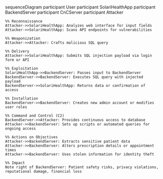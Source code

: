 sequenceDiagram
    participant User
    participant SolariHealthApp
    participant BackendServer
    participant CnCServer
    participant Attacker

    %% Reconnaissance
    Attacker->>SolariHealthApp: Analyzes web interface for input fields
    Attacker->>SolariHealthApp: Scans API endpoints for vulnerabilities

    %% Weaponization
    Attacker->>Attacker: Crafts malicious SQL query

    %% Delivery
    Attacker->>SolariHealthApp: Submits SQL injection payload via login form or API

    %% Exploitation
    SolariHealthApp->>BackendServer: Passes input to BackendServer
    BackendServer->>BackendServer: Executes SQL query with injected payload
    BackendServer->>SolariHealthApp: Returns data or confirmation of access

    %% Installation
    BackendServer->>BackendServer: Creates new admin account or modifies user roles

    %% Command and Control (C2)
    BackendServer->>Attacker: Provides continuous access to database
    Attacker->>BackendServer: Sets up scripts or automated queries for ongoing access

    %% Actions on Objectives
    Attacker->>BackendServer: Extracts sensitive patient data
    Attacker->>BackendServer: Alters prescription details or appointment times
    Attacker->>BackendServer: Uses stolen information for identity theft

    %% Impact
    Note right of BackendServer: Patient safety risks, privacy violations, reputational damage, financial loss
